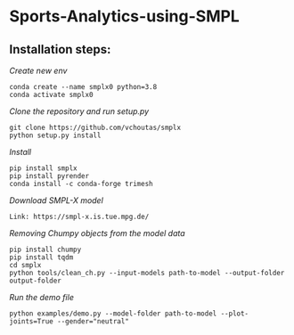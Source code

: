 # Sports-Analytics-using-SMPL

## Installation steps:

_Create new env_
```
conda create --name smplx0 python=3.8
conda activate smplx0
```
_Clone the repository and run setup.py_
```
git clone https://github.com/vchoutas/smplx
python setup.py install
```
_Install_
```
pip install smplx
pip install pyrender
conda install -c conda-forge trimesh
```
_Download SMPL-X model_
```
Link: https://smpl-x.is.tue.mpg.de/
```
_Removing Chumpy objects from the model data_
```
pip install chumpy
pip install tqdm
cd smplx
python tools/clean_ch.py --input-models path-to-model --output-folder output-folder
```
_Run the demo file_
```
python examples/demo.py --model-folder path-to-model --plot-joints=True --gender="neutral"
```

